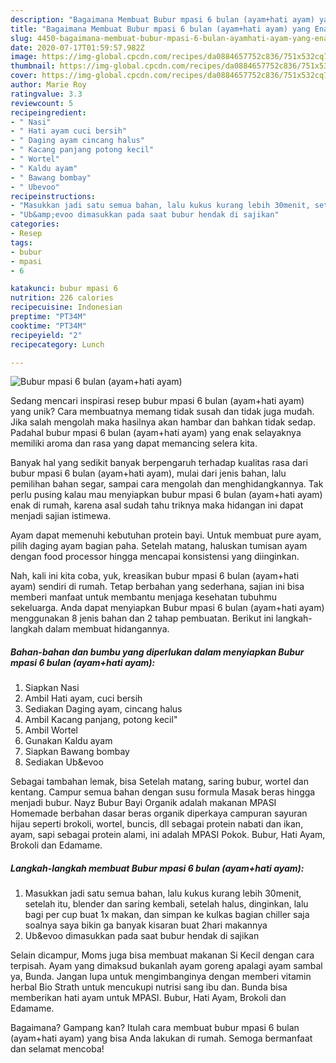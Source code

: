 ```yaml
---
description: "Bagaimana Membuat Bubur mpasi 6 bulan (ayam+hati ayam) yang Enak"
title: "Bagaimana Membuat Bubur mpasi 6 bulan (ayam+hati ayam) yang Enak"
slug: 4450-bagaimana-membuat-bubur-mpasi-6-bulan-ayamhati-ayam-yang-enak
date: 2020-07-17T01:59:57.982Z
image: https://img-global.cpcdn.com/recipes/da0884657752c836/751x532cq70/bubur-mpasi-6-bulan-ayamhati-ayam-foto-resep-utama.jpg
thumbnail: https://img-global.cpcdn.com/recipes/da0884657752c836/751x532cq70/bubur-mpasi-6-bulan-ayamhati-ayam-foto-resep-utama.jpg
cover: https://img-global.cpcdn.com/recipes/da0884657752c836/751x532cq70/bubur-mpasi-6-bulan-ayamhati-ayam-foto-resep-utama.jpg
author: Marie Roy
ratingvalue: 3.3
reviewcount: 5
recipeingredient:
- " Nasi"
- " Hati ayam cuci bersih"
- " Daging ayam cincang halus"
- " Kacang panjang potong kecil"
- " Wortel"
- " Kaldu ayam"
- " Bawang bombay"
- " Ubevoo"
recipeinstructions:
- "Masukkan jadi satu semua bahan, lalu kukus kurang lebih 30menit, setelah itu, blender dan saring kembali, setelah halus, dinginkan, lalu bagi per cup buat 1x makan, dan simpan ke kulkas bagian chiller saja soalnya saya bikin ga banyak kisaran buat 2hari makannya"
- "Ub&amp;evoo dimasukkan pada saat bubur hendak di sajikan"
categories:
- Resep
tags:
- bubur
- mpasi
- 6

katakunci: bubur mpasi 6 
nutrition: 226 calories
recipecuisine: Indonesian
preptime: "PT34M"
cooktime: "PT34M"
recipeyield: "2"
recipecategory: Lunch

---
```



![Bubur mpasi 6 bulan (ayam+hati ayam)](https://img-global.cpcdn.com/recipes/da0884657752c836/751x532cq70/bubur-mpasi-6-bulan-ayamhati-ayam-foto-resep-utama.jpg)

Sedang mencari inspirasi resep bubur mpasi 6 bulan (ayam+hati ayam) yang unik? Cara membuatnya memang tidak susah dan tidak juga mudah. Jika salah mengolah maka hasilnya akan hambar dan bahkan tidak sedap. Padahal bubur mpasi 6 bulan (ayam+hati ayam) yang enak selayaknya memiliki aroma dan rasa yang dapat memancing selera kita.

Banyak hal yang sedikit banyak berpengaruh terhadap kualitas rasa dari bubur mpasi 6 bulan (ayam+hati ayam), mulai dari jenis bahan, lalu pemilihan bahan segar, sampai cara mengolah dan menghidangkannya. Tak perlu pusing kalau mau menyiapkan bubur mpasi 6 bulan (ayam+hati ayam) enak di rumah, karena asal sudah tahu triknya maka hidangan ini dapat menjadi sajian istimewa.

Ayam dapat memenuhi kebutuhan protein bayi. Untuk membuat pure ayam, pilih daging ayam bagian paha. Setelah matang, haluskan tumisan ayam dengan food processor hingga mencapai konsistensi yang diinginkan.


Nah, kali ini kita coba, yuk, kreasikan bubur mpasi 6 bulan (ayam+hati ayam) sendiri di rumah. Tetap berbahan yang sederhana, sajian ini bisa memberi manfaat untuk membantu menjaga kesehatan tubuhmu sekeluarga. Anda dapat menyiapkan Bubur mpasi 6 bulan (ayam+hati ayam) menggunakan 8 jenis bahan dan 2 tahap pembuatan. Berikut ini langkah-langkah dalam membuat hidangannya.

<!--inarticleads1-->

##### Bahan-bahan dan bumbu yang diperlukan dalam menyiapkan Bubur mpasi 6 bulan (ayam+hati ayam):

1. Siapkan  Nasi
1. Ambil  Hati ayam, cuci bersih
1. Sediakan  Daging ayam, cincang halus
1. Ambil  Kacang panjang, potong kecil&#34;
1. Ambil  Wortel
1. Gunakan  Kaldu ayam
1. Siapkan  Bawang bombay
1. Sediakan  Ub&amp;evoo


Sebagai tambahan lemak, bisa Setelah matang, saring bubur, wortel dan kentang. Campur semua bahan dengan susu formula Masak beras hingga menjadi bubur. Nayz Bubur Bayi Organik adalah makanan MPASI Homemade berbahan dasar beras organik diperkaya campuran sayuran hijau seperti brokoli, wortel, buncis, dll sebagai protein nabati dan ikan, ayam, sapi sebagai protein alami, ini adalah MPASI Pokok. Bubur, Hati Ayam, Brokoli dan Edamame. 

<!--inarticleads2-->

##### Langkah-langkah membuat Bubur mpasi 6 bulan (ayam+hati ayam):

1. Masukkan jadi satu semua bahan, lalu kukus kurang lebih 30menit, setelah itu, blender dan saring kembali, setelah halus, dinginkan, lalu bagi per cup buat 1x makan, dan simpan ke kulkas bagian chiller saja soalnya saya bikin ga banyak kisaran buat 2hari makannya
1. Ub&amp;evoo dimasukkan pada saat bubur hendak di sajikan


Selain dicampur, Moms juga bisa membuat makanan Si Kecil dengan cara terpisah. Ayam yang dimaksud bukanlah ayam goreng apalagi ayam sambal ya, Bunda. Jangan lupa untuk mengimbanginya dengan memberi vitamin herbal Bio Strath untuk mencukupi nutrisi sang ibu dan. Bunda bisa memberikan hati ayam untuk MPASI. Bubur, Hati Ayam, Brokoli dan Edamame. 

Bagaimana? Gampang kan? Itulah cara membuat bubur mpasi 6 bulan (ayam+hati ayam) yang bisa Anda lakukan di rumah. Semoga bermanfaat dan selamat mencoba!
